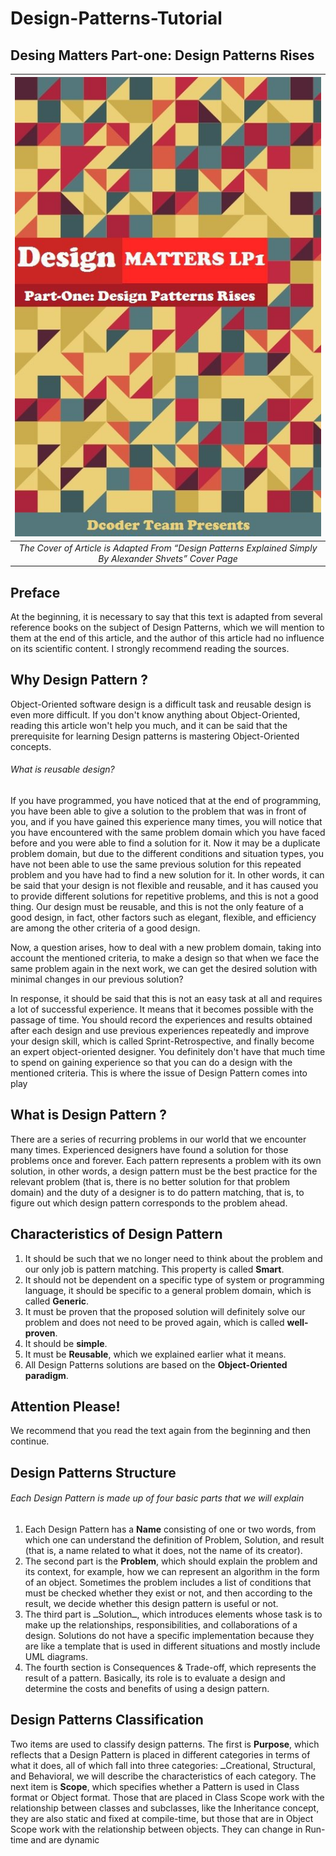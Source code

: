 # Design-Patterns-Tutorial

## Desing Matters Part-one: Design Patterns Rises

| <img src="out.jpg" alt="Pair Game" /> | 
|:--:|
|*The Cover of Article is Adapted From “Design Patterns Explained Simply By Alexander Shvets” Cover Page*|

## Preface
At the beginning, it is necessary to say that this text is adapted from several reference books on the subject of Design Patterns, which we will mention to them at the end of this article, and the author of this article had no influence on its scientific content. I strongly recommend reading the sources.

## Why Design Pattern ?
Object-Oriented software design is a difficult task and reusable design is even more difficult. If you don't know anything about Object-Oriented, reading this article won't help you much, and it can be said that the prerequisite for learning Design patterns is mastering Object-Oriented concepts.
###### What is reusable design?
If you have programmed, you have noticed that at the end of programming, you have been able to give a solution to the problem that was in front of you, and if you have gained this experience many times, you will notice that you have encountered with the same problem domain which you have faced before and you were able to find a solution for it.
Now it may be a duplicate problem domain, but due to the different conditions and situation types, you have not been able to use the same previous solution for this repeated problem and you have had to find a new solution for it. In other words, it can be said that your design is not flexible and reusable, and it has caused you to provide different solutions for repetitive problems, and this is not a good thing. Our design must be reusable, and this is not the only feature of a good design, in fact, other factors such as elegant, flexible, and efficiency are among the other criteria of a good design.

Now, a question arises, how to deal with a new problem domain, taking into account the mentioned criteria, to make a design so that when we face the same problem again in the next work, we can get the desired solution with minimal changes in our previous solution? 

In response, it should be said that this is not an easy task at all and requires a lot of successful experience. It means that it becomes possible with the passage of time. You should record the experiences and results obtained after each design and use previous experiences repeatedly and improve your design skill, which is called Sprint-Retrospective, and finally become an expert object-oriented designer. You definitely don't have that much time to spend on gaining experience so that you can do a design with the mentioned criteria. This is where the issue of Design Pattern comes into play


## What is Design Pattern ?
There are a series of recurring problems in our world that we encounter many times. Experienced designers have found a solution for those problems once and forever. Each pattern represents a problem with its own solution, in other words, a design pattern must be the best practice for the relevant problem (that is, there is no better solution for that problem domain) and the duty of a designer is to do pattern matching, that is, to figure out which design pattern corresponds to the problem ahead.

## Characteristics of Design Pattern
1. It should be such that we no longer need to think about the problem and our only job is pattern matching. This property is called __Smart__.
2.  It should not be dependent on a specific type of system or programming language, it should be specific to a general problem domain, which is called __Generic__.
3. It must be proven that the proposed solution will definitely solve our problem and does not need to be proved again, which is called __well-proven__.
4. It should be __simple__.
5. It must be __Reusable__, which we explained earlier what it means.
6. All Design Patterns solutions are based on the __Object-Oriented paradigm__.

## Attention Please!
We recommend that you read the text again from the beginning and then continue.

## Design Patterns Structure
###### Each Design Pattern is made up of four basic parts that we will explain
1. Each Design Pattern has a __Name__ consisting of one or two words, from which one can understand the definition of Problem, Solution, and result (that is, a name related to what it does, not the name of its creator).
2. The second part is the __Problem__, which should explain the problem and its context, for example, how we can represent an algorithm in the form of an object. Sometimes the problem includes a list of conditions that must be checked whether they exist or not, and then according to the result, we decide whether this design pattern is useful or not.
3. The third part is ــSolutionــ, which introduces elements whose task is to make up the relationships, responsibilities, and collaborations of a design. Solutions do not have a specific implementation because they are like a template that is used in different situations and mostly include UML diagrams.
4. The fourth section is Consequences & Trade-off, which represents the result of a pattern. Basically, its role is to evaluate a design and determine the costs and benefits of using a design pattern.

## Design Patterns Classification 
Two items are used to classify design patterns. The first is __Purpose__, which reflects that a Design Pattern is placed in different categories in terms of what it does, all of which fall into three categories: ــCreational, Structural, and Behavioral, we will describe the characteristics of each category.
The next item is __Scope__, which specifies whether a Pattern is used in Class format or Object format. Those that are placed in Class Scope work with the relationship between classes and subclasses, like the Inheritance concept, they are also static and fixed at compile-time, but those that are in Object Scope work with the relationship between objects. They can change in Run-time and are dynamic
